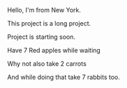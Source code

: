 Hello, I'm from New York.

This project is a long project.

Project is starting soon.

Have 7 Red apples while waiting

Why not also take 2 carrots

And while doing that take 7 rabbits too.

